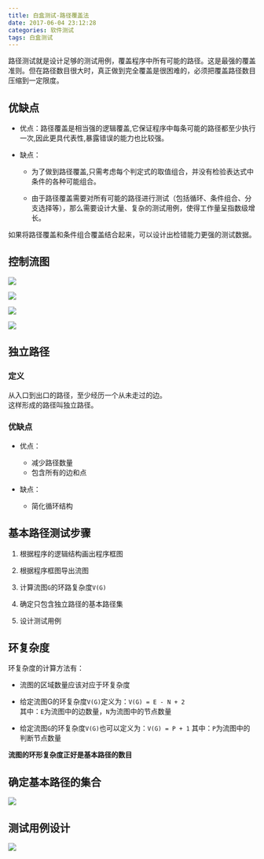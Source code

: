 ```yaml
---
title: 白盒测试-路径覆盖法
date: 2017-06-04 23:12:28
categories: 软件测试
tags: 白盒测试
---
```


路径测试就是设计足够的测试用例，覆盖程序中所有可能的路径。这是最强的覆盖准则。但在路径数目很大时，真正做到完全覆盖是很困难的，必须把覆盖路径数目压缩到一定限度。

## 优缺点

- 优点：路径覆盖是相当强的逻辑覆盖,它保证程序中每条可能的路径都至少执行一次,因此更具代表性,暴露错误的能力也比较强。

- 缺点：

    -  为了做到路径覆盖,只需考虑每个判定式的取值组合，并没有检验表达式中条件的各种可能组合。

    - 由于路径覆盖需要对所有可能的路径进行测试（包括循环、条件组合、分支选择等），那么需要设计大量、复杂的测试用例，使得工作量呈指数级增长。

如果将路径覆盖和条件组合覆盖结合起来，可以设计出检错能力更强的测试数据。

<!-- more -->

## 控制流图

![](http://oke2lzov9.bkt.clouddn.com/17-4-10/31002264-file_1491796241363_153ca.png)

![](http://oke2lzov9.bkt.clouddn.com/17-4-10/2498096-file_1491796280163_29ae.png) 

![](http://oke2lzov9.bkt.clouddn.com/17-4-10/59908900-file_1491796354723_13476.png) 

![](http://oke2lzov9.bkt.clouddn.com/17-4-10/82298795-file_1491796429709_a234.png) 


## 独立路径

### 定义

从入口到出口的路径，至少经历一个从未走过的边。   
这样形成的路径叫独立路径。


### 优缺点

- 优点：
    - 减少路径数量
    - 包含所有的边和点

- 缺点：
    - 简化循环结构

## 基本路径测试步骤

1. 根据程序的逻辑结构画出程序框图

2. 根据程序框图导出流图

3. 计算流图`G`的环路复杂度`V(G)`

4. 确定只包含独立路径的基本路径集

5. 设计测试用例


## 环复杂度

环复杂度的计算方法有：

- 流图的区域数量应该对应于环复杂度

- 给定流图G的环复杂度`V(G)`定义为：`V(G) = E - N + 2`    
    其中：`E`为流图中的边数量，`N`为流图中的节点数量

- 给定流图`G`的环复杂度`V(G)`也可以定义为：`V(G) = P + 1`
    其中：`P`为流图中的判断节点数量

**流图的环形复杂度正好是基本路径的数目**

## 确定基本路径的集合

![](http://oke2lzov9.bkt.clouddn.com/17-4-10/22460806-file_1491804540819_1611f.png)

## 测试用例设计

![](http://oke2lzov9.bkt.clouddn.com/17-4-10/16693876-file_1491804547663_18088.png)



